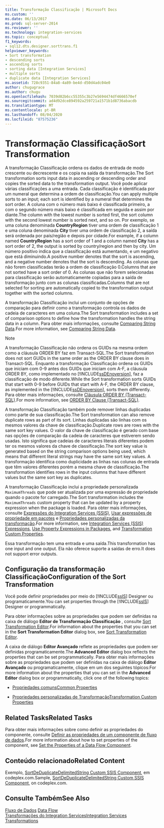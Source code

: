 ```yaml
---
title: Transformação Classificação | Microsoft Docs
ms.custom: ''
ms.date: 06/13/2017
ms.prod: sql-server-2014
ms.reviewer: ''
ms.technology: integration-services
ms.topic: conceptual
f1_keywords:
- sql12.dts.designer.sorttrans.f1
helpviewer_keywords:
- Sort transformation
- descending sorts
- ascending sorts
- sorting data [Integration Services]
- multiple sorts
- duplicate data [Integration Services]
ms.assetid: 728c9351-84a8-4a89-be4d-d50d4adc04e0
author: chugugrace
ms.author: chugu
ms.openlocfilehash: 7039d02b6cc55355c3b27e5694474df4666570ef
ms.sourcegitcommit: ad4d92dce894592a259721a1571b1d8736abacdb
ms.translationtype: MT
ms.contentlocale: pt-BR
ms.lasthandoff: 08/04/2020
ms.locfileid: "87575236"
---
```

# <a name="sort-transformation"></a><span data-ttu-id="92318-102">Transformação Classificação</span><span class="sxs-lookup"><span data-stu-id="92318-102">Sort Transformation</span></span>
  <span data-ttu-id="92318-103">A transformação Classificação ordena os dados de entrada de modo crescente ou decrescente e os copia na saída da transformação.</span><span class="sxs-lookup"><span data-stu-id="92318-103">The Sort transformation sorts input data in ascending or descending order and copies the sorted data to the transformation output.</span></span> <span data-ttu-id="92318-104">Você pode aplicar várias classificações a uma entrada. Cada classificação é identificada por um numeral que determina a ordem de classificação.</span><span class="sxs-lookup"><span data-stu-id="92318-104">You can apply multiple sorts to an input; each sort is identified by a numeral that determines the sort order.</span></span> <span data-ttu-id="92318-105">A coluna com o número mais baixo é classificada primeiro, a com o segundo número mais baixo é classificada em seguida e assim por diante.</span><span class="sxs-lookup"><span data-stu-id="92318-105">The column with the lowest number is sorted first, the sort column with the second lowest number is sorted next, and so on.</span></span> <span data-ttu-id="92318-106">Por exemplo, se uma coluna denominada **CountryRegion** tiver uma ordem de classificação 1 e uma coluna denominada **City** tiver uma ordem de classificação 2, a saída será ordenada por país/região e depois por cidade.</span><span class="sxs-lookup"><span data-stu-id="92318-106">For example, if a column named **CountryRegion** has a sort order of 1 and a column named **City** has a sort order of 2, the output is sorted by country/region and then by city.</span></span> <span data-ttu-id="92318-107">Um número positivo indica que a classificação está aumentando, e um negativo que está diminuindo.</span><span class="sxs-lookup"><span data-stu-id="92318-107">A positive number denotes that the sort is ascending, and a negative number denotes that the sort is descending.</span></span> <span data-ttu-id="92318-108">As colunas que não forem classificadas terão a ordem de classificação 0.</span><span class="sxs-lookup"><span data-stu-id="92318-108">Columns that are not sorted have a sort order of 0.</span></span> <span data-ttu-id="92318-109">As colunas que não forem selecionadas para classificação serão automaticamente copiadas para a saída de transformação junto com as colunas classificadas.</span><span class="sxs-lookup"><span data-stu-id="92318-109">Columns that are not selected for sorting are automatically copied to the transformation output together with the sorted columns.</span></span>  
  
 <span data-ttu-id="92318-110">A transformação Classificação inclui um conjunto de opções de comparação para definir como a transformação controla os dados de cadeia de caracteres em uma coluna.</span><span class="sxs-lookup"><span data-stu-id="92318-110">The Sort transformation includes a set of comparison options to define how the transformation handles the string data in a column.</span></span> <span data-ttu-id="92318-111">Para obter mais informações, consulte [Comparing String Data](../comparing-string-data.md).</span><span class="sxs-lookup"><span data-stu-id="92318-111">For more information, see [Comparing String Data](../comparing-string-data.md).</span></span>  
  
> [!NOTE]  
>  <span data-ttu-id="92318-112">A transformação Classificação não ordena os GUIDs na mesma ordem como a cláusula ORDER BY faz em Transact-SQL.</span><span class="sxs-lookup"><span data-stu-id="92318-112">The Sort transformation does not sort GUIDs in the same order as the ORDER BY clause does in Transact-SQL.</span></span> <span data-ttu-id="92318-113">Enquanto a transformação Classificação ordena os GUIDs que iniciam com 0-9 antes dos GUIDs que iniciam com A-F, a cláusula ORDER BY, como implementado no [!INCLUDE[ssDEnoversion](../../../includes/ssdenoversion-md.md)], faz a classificação de modo diferente.</span><span class="sxs-lookup"><span data-stu-id="92318-113">While the Sort transformation sorts GUIDs that start with 0-9 before GUIDs that start with A-F, the ORDER BY clause, as implemented in the [!INCLUDE[ssDEnoversion](../../../includes/ssdenoversion-md.md)], sorts them differently.</span></span> <span data-ttu-id="92318-114">Para obter mais informações, consulte [Cláusula ORDER BY &#40;Transact-SQL&#41;](/sql/t-sql/queries/select-order-by-clause-transact-sql).</span><span class="sxs-lookup"><span data-stu-id="92318-114">For more information, see [ORDER BY Clause &#40;Transact-SQL&#41;](/sql/t-sql/queries/select-order-by-clause-transact-sql).</span></span>  
  
 <span data-ttu-id="92318-115">A transformação Classificação também pode remover linhas duplicadas como parte de sua classificação.</span><span class="sxs-lookup"><span data-stu-id="92318-115">The Sort transformation can also remove duplicate rows as part of its sort.</span></span> <span data-ttu-id="92318-116">Linhas duplicadas são linhas com os mesmos valores da chave de classificação.</span><span class="sxs-lookup"><span data-stu-id="92318-116">Duplicate rows are rows with the same sort key values.</span></span> <span data-ttu-id="92318-117">O valor da chave de classificação é gerado com base nas opções de comparação da cadeia de caracteres que estiverem sendo usadas. Isto significa que cadeias de caracteres literais diferentes podem ter os mesmos valores da chave de classificação.</span><span class="sxs-lookup"><span data-stu-id="92318-117">The sort key value is generated based on the string comparison options being used, which means that different literal strings may have the same sort key values.</span></span> <span data-ttu-id="92318-118">A transformação identifica como duplicidade as linhas nas colunas de entrada que têm valores diferentes porém a mesma chave de classificação.</span><span class="sxs-lookup"><span data-stu-id="92318-118">The transformation identifies rows in the input columns that have different values but the same sort key as duplicates.</span></span>  
  
 <span data-ttu-id="92318-119">A transformação Classificação inclui a propriedade personalizada `MaximumThreads` que pode ser atualizada por uma expressão de propriedade quando o pacote for carregado.</span><span class="sxs-lookup"><span data-stu-id="92318-119">The Sort transformation includes the `MaximumThreads` custom property that can be updated by a property expression when the package is loaded.</span></span> <span data-ttu-id="92318-120">Para obter mais informações, consulte [Expressões do Integration Services &#40;SSIS&#41;](../../expressions/integration-services-ssis-expressions.md), [Usar expressões de propriedade em pacotes](../../expressions/use-property-expressions-in-packages.md) e [Propriedades personalizadas da transformação](transformation-custom-properties.md).</span><span class="sxs-lookup"><span data-stu-id="92318-120">For more information, see [Integration Services &#40;SSIS&#41; Expressions](../../expressions/integration-services-ssis-expressions.md), [Use Property Expressions in Packages](../../expressions/use-property-expressions-in-packages.md), and [Transformation Custom Properties](transformation-custom-properties.md).</span></span>  
  
 <span data-ttu-id="92318-121">Essa transformação tem uma entrada e uma saída.</span><span class="sxs-lookup"><span data-stu-id="92318-121">This transformation has one input and one output.</span></span> <span data-ttu-id="92318-122">Ela não oferece suporte a saídas de erro.</span><span class="sxs-lookup"><span data-stu-id="92318-122">It does not support error outputs.</span></span>  
  
## <a name="configuration-of-the-sort-transformation"></a><span data-ttu-id="92318-123">Configuração da transformação Classificação</span><span class="sxs-lookup"><span data-stu-id="92318-123">Configuration of the Sort Transformation</span></span>  
 <span data-ttu-id="92318-124">Você pode definir propriedades por meio do [!INCLUDE[ssIS](../../../includes/ssis-md.md)] Designer ou programaticamente.</span><span class="sxs-lookup"><span data-stu-id="92318-124">You can set properties through the [!INCLUDE[ssIS](../../../includes/ssis-md.md)] Designer or programmatically.</span></span>  
  
 <span data-ttu-id="92318-125">Para obter informações sobre as propriedades que podem ser definidas na caixa de diálogo **Editor de Transformação Classificação** , consulte [Sort Transformation Editor](../../sort-transformation-editor.md).</span><span class="sxs-lookup"><span data-stu-id="92318-125">For information about the properties that you can set in the **Sort Transformation Editor** dialog box, see [Sort Transformation Editor](../../sort-transformation-editor.md).</span></span>  
  
 <span data-ttu-id="92318-126">A caixa de diálogo **Editor Avançado** reflete as propriedades que podem ser definidas programaticamente.</span><span class="sxs-lookup"><span data-stu-id="92318-126">The **Advanced Editor** dialog box reflects the properties that can be set programmatically.</span></span> <span data-ttu-id="92318-127">Para obter mais informações sobre as propriedades que podem ser definidas na caixa de diálogo **Editor Avançado** ou programaticamente, clique em um dos seguintes tópicos:</span><span class="sxs-lookup"><span data-stu-id="92318-127">For more information about the properties that you can set in the **Advanced Editor** dialog box or programmatically, click one of the following topics:</span></span>  
  
-   [<span data-ttu-id="92318-128">Propriedades comuns</span><span class="sxs-lookup"><span data-stu-id="92318-128">Common Properties</span></span>](../../common-properties.md)  
  
-   [<span data-ttu-id="92318-129">Propriedades personalizadas de Transformação</span><span class="sxs-lookup"><span data-stu-id="92318-129">Transformation Custom Properties</span></span>](transformation-custom-properties.md)  
  
## <a name="related-tasks"></a><span data-ttu-id="92318-130">Related Tasks</span><span class="sxs-lookup"><span data-stu-id="92318-130">Related Tasks</span></span>  
 <span data-ttu-id="92318-131">Para obter mais informações sobre como definir as propriedades do componente, consulte [Definir as propriedades de um componente de fluxo de dados](../set-the-properties-of-a-data-flow-component.md).</span><span class="sxs-lookup"><span data-stu-id="92318-131">For more information about how to set properties of the component, see [Set the Properties of a Data Flow Component](../set-the-properties-of-a-data-flow-component.md).</span></span>  
  
## <a name="related-content"></a><span data-ttu-id="92318-132">Conteúdo relacionado</span><span class="sxs-lookup"><span data-stu-id="92318-132">Related Content</span></span>  
 <span data-ttu-id="92318-133">Exemplo, [SortDeDuplicateDelimitedString Custom SSIS Component](https://go.microsoft.com/fwlink/?LinkId=220821), em codeplex.com.</span><span class="sxs-lookup"><span data-stu-id="92318-133">Sample, [SortDeDuplicateDelimitedString Custom SSIS Component](https://go.microsoft.com/fwlink/?LinkId=220821), on codeplex.com.</span></span>  
  
## <a name="see-also"></a><span data-ttu-id="92318-134">Consulte Também</span><span class="sxs-lookup"><span data-stu-id="92318-134">See Also</span></span>  
 <span data-ttu-id="92318-135">[Fluxo de Dados](../data-flow.md) </span><span class="sxs-lookup"><span data-stu-id="92318-135">[Data Flow](../data-flow.md) </span></span>  
 [<span data-ttu-id="92318-136">Transformações do Integration Services</span><span class="sxs-lookup"><span data-stu-id="92318-136">Integration Services Transformations</span></span>](integration-services-transformations.md)  
  
  
